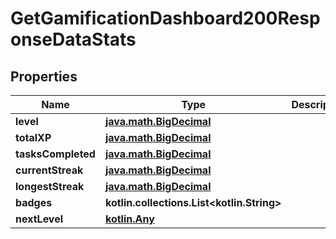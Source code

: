 
# GetGamificationDashboard200ResponseDataStats

## Properties
| Name | Type | Description | Notes |
| ------------ | ------------- | ------------- | ------------- |
| **level** | [**java.math.BigDecimal**](java.math.BigDecimal.md) |  |  [optional] |
| **totalXP** | [**java.math.BigDecimal**](java.math.BigDecimal.md) |  |  [optional] |
| **tasksCompleted** | [**java.math.BigDecimal**](java.math.BigDecimal.md) |  |  [optional] |
| **currentStreak** | [**java.math.BigDecimal**](java.math.BigDecimal.md) |  |  [optional] |
| **longestStreak** | [**java.math.BigDecimal**](java.math.BigDecimal.md) |  |  [optional] |
| **badges** | **kotlin.collections.List&lt;kotlin.String&gt;** |  |  [optional] |
| **nextLevel** | [**kotlin.Any**](.md) |  |  [optional] |



